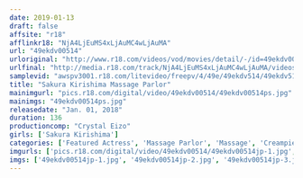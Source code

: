 ```yaml
---
date: 2019-01-13
draft: false
affsite: "r18"
afflinkr18: "NjA4LjEuMS4xLjAuMC4wLjAuMA"
url: "49ekdv00514"
urloriginal: "http://www.r18.com/videos/vod/movies/detail/-/id=49ekdv00514"
urlfinal: "http://media.r18.com/track/NjA4LjEuMS4xLjAuMC4wLjAuMA/videos/vod/movies/detail/-/id=49ekdv00514"
samplevid: "awspv3001.r18.com/litevideo/freepv/4/49e/49ekdv514/49ekdv514_dmb_w.mp4"
title: "Sakura Kirishima Massage Parlor"
mainimgurl: "pics.r18.com/digital/video/49ekdv00514/49ekdv00514ps.jpg"
mainimgs: "49ekdv00514ps.jpg"
releasedate: "Jan. 01, 2018"
duration: 136
productioncomp: "Crystal Eizo"
girls: ['Sakura Kirishima']
categories: ['Featured Actress', 'Massage Parlor', 'Massage', 'Creampie', 'Anal Play', 'Titty Fuck', 'Big Vibrator', 'Hi-Def']
imgurls: ['pics.r18.com/digital/video/49ekdv00514/49ekdv00514jp-1.jpg', 'pics.r18.com/digital/video/49ekdv00514/49ekdv00514jp-2.jpg', 'pics.r18.com/digital/video/49ekdv00514/49ekdv00514jp-3.jpg', 'pics.r18.com/digital/video/49ekdv00514/49ekdv00514jp-4.jpg', 'pics.r18.com/digital/video/49ekdv00514/49ekdv00514jp-5.jpg', 'pics.r18.com/digital/video/49ekdv00514/49ekdv00514jp-6.jpg', 'pics.r18.com/digital/video/49ekdv00514/49ekdv00514jp-7.jpg', 'pics.r18.com/digital/video/49ekdv00514/49ekdv00514jp-8.jpg', 'pics.r18.com/digital/video/49ekdv00514/49ekdv00514jp-9.jpg', 'pics.r18.com/digital/video/49ekdv00514/49ekdv00514jp-10.jpg', 'pics.r18.com/digital/video/49ekdv00514/49ekdv00514jp-11.jpg', 'pics.r18.com/digital/video/49ekdv00514/49ekdv00514jp-12.jpg', 'pics.r18.com/digital/video/49ekdv00514/49ekdv00514jp-13.jpg', 'pics.r18.com/digital/video/49ekdv00514/49ekdv00514jp-14.jpg', 'pics.r18.com/digital/video/49ekdv00514/49ekdv00514jp-15.jpg', 'pics.r18.com/digital/video/49ekdv00514/49ekdv00514jp-16.jpg', 'pics.r18.com/digital/video/49ekdv00514/49ekdv00514jp-17.jpg', 'pics.r18.com/digital/video/49ekdv00514/49ekdv00514jp-18.jpg', 'pics.r18.com/digital/video/49ekdv00514/49ekdv00514jp-19.jpg', 'pics.r18.com/digital/video/49ekdv00514/49ekdv00514jp-20.jpg']
imgs: ['49ekdv00514jp-1.jpg', '49ekdv00514jp-2.jpg', '49ekdv00514jp-3.jpg', '49ekdv00514jp-4.jpg', '49ekdv00514jp-5.jpg', '49ekdv00514jp-6.jpg', '49ekdv00514jp-7.jpg', '49ekdv00514jp-8.jpg', '49ekdv00514jp-9.jpg', '49ekdv00514jp-10.jpg', '49ekdv00514jp-11.jpg', '49ekdv00514jp-12.jpg', '49ekdv00514jp-13.jpg', '49ekdv00514jp-14.jpg', '49ekdv00514jp-15.jpg', '49ekdv00514jp-16.jpg', '49ekdv00514jp-17.jpg', '49ekdv00514jp-18.jpg', '49ekdv00514jp-19.jpg', '49ekdv00514jp-20.jpg']
---
```

